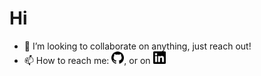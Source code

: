# Hi


- 👯 I’m looking to collaborate on anything, just reach out!
- 📫 How to reach me: <a href="https://github.com/mtellis2"><img src="https://raw.githubusercontent.com/mtellis2/mtellis2/main/github.svg" width="20px"></a>, or on <a href="https://www.linkedin.com/in/michael-ellis-72962276/"><img src="https://raw.githubusercontent.com/mtellis2/mtellis2/main/linkedin.svg" width="20px"></a>


